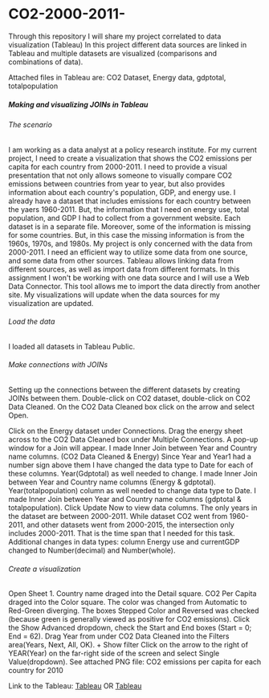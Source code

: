 # CO2-2000-2011-
Through this repository I will share my project correlated to data visualization (Tableau)
In this project different data sources are linked in Tableau and multiple datasets are visualized (comparisons and combinations of data).

Attached files in Tableau are: CO2 Dataset, Energy data, gdptotal, totalpopulation

##### Making and visualizing JOINs in Tableau 
###### The scenario
I am working as a data analyst at a policy research institute. For my current project, I need to create a visualization that shows the CO2 emissions per capita for each country from 2000-2011. I need to provide a visual presentation that not only allows someone to visually compare CO2 emissions between countries from year to year, but also provides information about each country's population, GDP, and energy use.
I already have a dataset that includes emissions for each country between the yaers 1960-2011. But, the information that I need on energy use, total population, and GDP I had to collect from a government website. Each dataset is in a separate file. Moreover, some of the information is missing for some countries. But, in this case the missing information is from the 1960s, 1970s, and 1980s.
My project is only concerned with the data from 2000-2011. I need an efficient way to utilize some data from one source, and some data from other sources. Tableau allows linking data from different sources, as well as import data from different formats. In this assignment I won't be working with one data source and I will use a Web Data Connector. This tool allows me to import the data directly from another site. My visualizations will update when the data sources for my visualization are updated. 

###### Load the data
I loaded all datasets in Tableau Public.

###### Make connections with JOINs
Setting up the connections between the different datasets by creating JOINs between them. 
Double-click on CO2 dataset, double-click on CO2 Data Cleaned.
On the CO2 Data Cleaned box click on the arrow and select Open.

Click on the Energy dataset under Connections.
Drag the energy sheet across to the CO2 Data Cleaned box under Multiple Connections. A pop-up window for a Join will appear.
I made Inner Join between Year and Country name columns. (CO2 Data Cleaned & Energy)
Since Year and Year1 had a number sign above them I have changed the data type to Date for each of these columns. 
Year(Gdptotal) as well needed to change.
I made Inner Join between Year and Country name columns (Energy & gdptotal).
Year(totalpopulation) column as well needed to change data type to Date.
I made Inner Join between Year and Country name columns (gdptotal & totalpopulation).
Click Update Now to view data columns.
The only years in the dataset are between 2000-2011. While dataset CO2 went from 1960-2011, and other datasets went from 2000-2015, the intersection only includes 2000-2011. That is the time span that I needed for this task.
Additional changes in data types: column Energy use and currentGDP changed to Number(decimal) and Number(whole).

###### Create a visualization
Open Sheet 1.
Country name draged into the Detail square.
CO2 Per Capita draged into the Color square.
The color was changed from Automatic to Red-Green diverging.
The boxes Stepped Color and Reversed was checked (because green is generally viewed as positive for CO2 emissions).
Click the Show Advanced dropdown, check the Start and End boxes (Start = 0; End = 62).
Drag Year from under CO2 Data Cleaned into the Filters area(Years, Next, All, OK). + Show filter
Click on the arrow to the right of YEAR(Year) on the far-right side of the screen and select Single Value(dropdown).
See attached PNG file: CO2 emissions per capita for each country for 2010






Link to the Tableau: [Tableau](https://public.tableau.com/views/CO2percapita2000-2011LinkingDatainTableau/Sheet1?:language=en-US&:display_count=n&:origin=viz_share_link)
OR
[Tableau](https://public.tableau.com/shared/8XXSWF3MJ?:display_count=n&:origin=viz_share_link)








